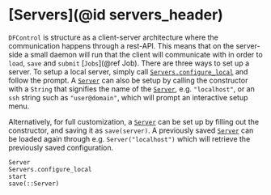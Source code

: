 # [Servers](@id servers_header)
`DFControl` is structure as a client-server architecture where the communication happens through a rest-API. This means that
on the server-side a small daemon will run that the client will communicate with in order to `load`, `save` and `submit` [`Jobs`](@ref Job).
There are three ways to set up a server. To setup a local server, simply call [`Servers.configure_local`](@ref) and follow the prompt. A [`Server`](@ref) can also be setup by calling the constructor with a `String` that signifies the name of the [`Server`](@ref), e.g. `"localhost"`, or an `ssh` string such as `"user@domain"`, which will prompt an interactive setup menu. 

Alternatively, for full customization, a [`Server`](@ref) can be set up by filling out the constructor, and saving it as `save(server)`.
A previously saved [`Server`](@ref) can be loaded again through e.g. `Server("localhost")` which will retrieve the previously saved
configuration.
```@docs
Server
Servers.configure_local
start
save(::Server)
```
